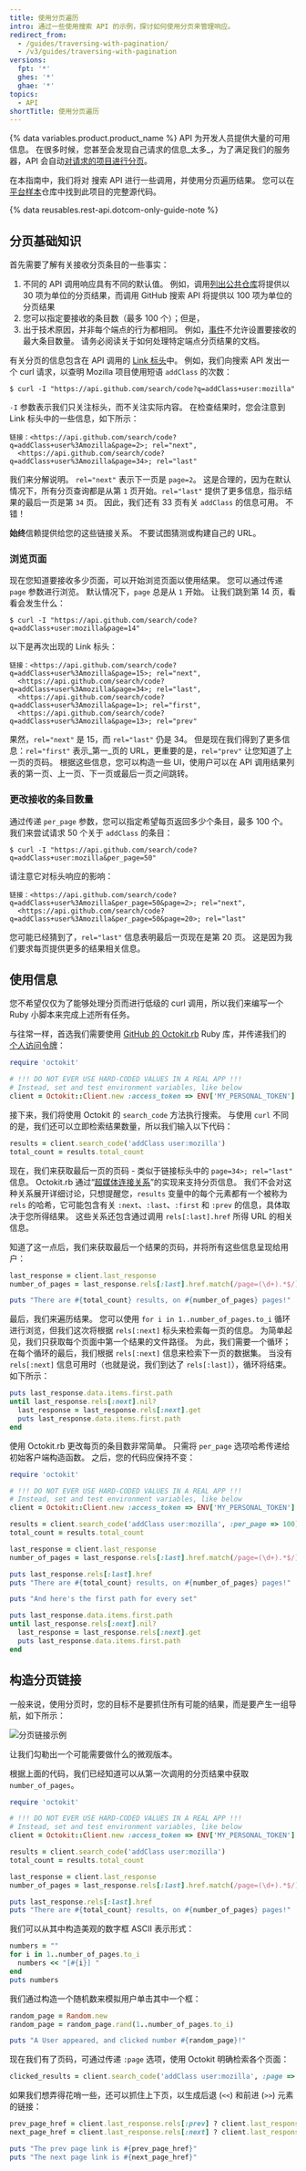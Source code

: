 ```yaml
---
title: 使用分页遍历
intro: 通过一些使用搜索 API 的示例，探讨如何使用分页来管理响应。
redirect_from:
  - /guides/traversing-with-pagination/
  - /v3/guides/traversing-with-pagination
versions:
  fpt: '*'
  ghes: '*'
  ghae: '*'
topics:
  - API
shortTitle: 使用分页遍历
---
```


{% data variables.product.product_name %} API 为开发人员提供大量的可用信息。 在很多时候，您甚至会发现自己请求的信息_太多_，为了满足我们的服务器，API 会自动[对请求的项目进行分页][pagination]。

在本指南中，我们将对 搜索 API 进行一些调用，并使用分页遍历结果。 您可以在[平台样本][platform samples]仓库中找到此项目的完整源代码。

{% data reusables.rest-api.dotcom-only-guide-note %}

## 分页基础知识

首先需要了解有关接收分页条目的一些事实：

1. 不同的 API 调用响应具有不同的默认值。 例如，调用[列出公共仓库](/rest/reference/repos#list-public-repositories)将提供以 30 项为单位的分页结果，而调用 GitHub 搜索 API 将提供以 100 项为单位的分页结果
2. 您可以指定要接收的条目数（最多 100 个）；但是，
3. 出于技术原因，并非每个端点的行为都相同。 例如，[事件](/rest/reference/activity#events)不允许设置要接收的最大条目数量。 请务必阅读关于如何处理特定端点分页结果的文档。

有关分页的信息包含在 API 调用的 [Link 标头](https://datatracker.ietf.org/doc/html/rfc5988)中。 例如，我们向搜索 API 发出一个 curl 请求，以查明 Mozilla 项目使用短语 `addClass` 的次数：

```shell
$ curl -I "https://api.github.com/search/code?q=addClass+user:mozilla"
```

`-I` 参数表示我们只关注标头，而不关注实际内容。 在检查结果时，您会注意到 Link 标头中的一些信息，如下所示：

    链接：<https://api.github.com/search/code?q=addClass+user%3Amozilla&page=2>; rel="next",
      <https://api.github.com/search/code?q=addClass+user%3Amozilla&page=34>; rel="last"

我们来分解说明。 `rel="next"` 表示下一页是 `page=2`。 这是合理的，因为在默认情况下，所有分页查询都是从第 `1` 页开始。`rel="last"` 提供了更多信息，指示结果的最后一页是第 `34` 页。 因此，我们还有 33 页有关 `addClass` 的信息可用。 不错！

**始终**信赖提供给您的这些链接关系。 不要试图猜测或构建自己的 URL。

### 浏览页面

现在您知道要接收多少页面，可以开始浏览页面以使用结果。 您可以通过传递 `page` 参数进行浏览。 默认情况下，`page` 总是从 `1` 开始。 让我们跳到第 14 页，看看会发生什么：

```shell
$ curl -I "https://api.github.com/search/code?q=addClass+user:mozilla&page=14"
```

以下是再次出现的 Link 标头：

    链接：<https://api.github.com/search/code?q=addClass+user%3Amozilla&page=15>; rel="next",
      <https://api.github.com/search/code?q=addClass+user%3Amozilla&page=34>; rel="last",
      <https://api.github.com/search/code?q=addClass+user%3Amozilla&page=1>; rel="first",
      <https://api.github.com/search/code?q=addClass+user%3Amozilla&page=13>; rel="prev"

果然，`rel="next"` 是 15，而 `rel="last"` 仍是 34。 但是现在我们得到了更多信息：`rel="first"` 表示_第一_页的 URL，更重要的是，`rel="prev"` 让您知道了上一页的页码。 根据这些信息，您可以构造一些 UI，使用户可以在 API 调用结果列表的第一页、上一页、下一页或最后一页之间跳转。

### 更改接收的条目数量

通过传递 `per_page` 参数，您可以指定希望每页返回多少个条目，最多 100 个。 我们来尝试请求 50 个关于 `addClass` 的条目：

```shell
$ curl -I "https://api.github.com/search/code?q=addClass+user:mozilla&per_page=50"
```

请注意它对标头响应的影响：

    链接：<https://api.github.com/search/code?q=addClass+user%3Amozilla&per_page=50&page=2>; rel="next",
      <https://api.github.com/search/code?q=addClass+user%3Amozilla&per_page=50&page=20>; rel="last"

您可能已经猜到了，`rel="last"` 信息表明最后一页现在是第 20 页。 这是因为我们要求每页提供更多的结果相关信息。

## 使用信息

您不希望仅仅为了能够处理分页而进行低级的 curl 调用，所以我们来编写一个 Ruby 小脚本来完成上述所有任务。

与往常一样，首选我们需要使用 [GitHub 的 Octokit.rb][octokit.rb] Ruby 库，并传递我们的 [个人访问令牌][personal token]：

``` ruby
require 'octokit'

# !!! DO NOT EVER USE HARD-CODED VALUES IN A REAL APP !!!
# Instead, set and test environment variables, like below
client = Octokit::Client.new :access_token => ENV['MY_PERSONAL_TOKEN']
```

接下来，我们将使用 Octokit 的 `search_code` 方法执行搜索。 与使用 `curl` 不同的是，我们还可以立即检索结果数量，所以我们输入以下代码：

``` ruby
results = client.search_code('addClass user:mozilla')
total_count = results.total_count
```

现在，我们来获取最后一页的页码 - 类似于链接标头中的 `page=34>; rel="last"` 信息。 Octokit.rb 通过“[超媒体连接关系][hypermedia-relations]”的实现来支持分页信息。 我们不会对这种关系展开详细讨论，只想提醒您，`results` 变量中的每个元素都有一个被称为 `rels` 的哈希，它可能包含有关 `:next`、`:last`、`:first` 和 `:prev` 的信息，具体取决于您所得结果。 这些关系还包含通过调用 `rels[:last].href` 所得 URL 的相关信息。

知道了这一点后，我们来获取最后一个结果的页码，并将所有这些信息呈现给用户：

``` ruby
last_response = client.last_response
number_of_pages = last_response.rels[:last].href.match(/page=(\d+).*$/)[1]

puts "There are #{total_count} results, on #{number_of_pages} pages!"
```

最后，我们来遍历结果。 您可以使用 `for i in 1..number_of_pages.to_i` 循环进行浏览，但我们这次将根据 `rels[:next]` 标头来检索每一页的信息。 为简单起见，我们只获取每个页面中第一个结果的文件路径。 为此，我们需要一个循环；在每个循环的最后，我们根据 `rels[:next]` 信息来检索下一页的数据集。 当没有 `rels[:next]` 信息可用时（也就是说，我们到达了 `rels[:last]`），循环将结束。 如下所示：

``` ruby
puts last_response.data.items.first.path
until last_response.rels[:next].nil?
  last_response = last_response.rels[:next].get
  puts last_response.data.items.first.path
end
```

使用 Octokit.rb 更改每页的条目数非常简单。 只需将 `per_page` 选项哈希传递给初始客户端构造函数。 之后，您的代码应保持不变：

``` ruby
require 'octokit'

# !!! DO NOT EVER USE HARD-CODED VALUES IN A REAL APP !!!
# Instead, set and test environment variables, like below
client = Octokit::Client.new :access_token => ENV['MY_PERSONAL_TOKEN']

results = client.search_code('addClass user:mozilla', :per_page => 100)
total_count = results.total_count

last_response = client.last_response
number_of_pages = last_response.rels[:last].href.match(/page=(\d+).*$/)[1]

puts last_response.rels[:last].href
puts "There are #{total_count} results, on #{number_of_pages} pages!"

puts "And here's the first path for every set"

puts last_response.data.items.first.path
until last_response.rels[:next].nil?
  last_response = last_response.rels[:next].get
  puts last_response.data.items.first.path
end
```

## 构造分页链接

一般来说，使用分页时，您的目标不是要抓住所有可能的结果，而是要产生一组导航，如下所示：

![分页链接示例](/assets/images/pagination_sample.png)

让我们勾勒出一个可能需要做什么的微观版本。

根据上面的代码，我们已经知道可以从第一次调用的分页结果中获取 `number_of_pages`。

``` ruby
require 'octokit'

# !!! DO NOT EVER USE HARD-CODED VALUES IN A REAL APP !!!
# Instead, set and test environment variables, like below
client = Octokit::Client.new :access_token => ENV['MY_PERSONAL_TOKEN']

results = client.search_code('addClass user:mozilla')
total_count = results.total_count

last_response = client.last_response
number_of_pages = last_response.rels[:last].href.match(/page=(\d+).*$/)[1]

puts last_response.rels[:last].href
puts "There are #{total_count} results, on #{number_of_pages} pages!"
```

我们可以从其中构造美观的数字框 ASCII 表示形式：
``` ruby
numbers = ""
for i in 1..number_of_pages.to_i
  numbers << "[#{i}] "
end
puts numbers
```

我们通过构造一个随机数来模拟用户单击其中一个框：

``` ruby
random_page = Random.new
random_page = random_page.rand(1..number_of_pages.to_i)

puts "A User appeared, and clicked number #{random_page}!"
```

现在我们有了页码，可通过传递 `:page` 选项，使用 Octokit 明确检索各个页面：

``` ruby
clicked_results = client.search_code('addClass user:mozilla', :page => random_page)
```

如果我们想弄得花哨一些，还可以抓住上下页，以生成后退 (`<<`) 和前进 (`>>`) 元素的链接：

``` ruby
prev_page_href = client.last_response.rels[:prev] ? client.last_response.rels[:prev].href : "(none)"
next_page_href = client.last_response.rels[:next] ? client.last_response.rels[:next].href : "(none)"

puts "The prev page link is #{prev_page_href}"
puts "The next page link is #{next_page_href}"
```

[pagination]: /rest#pagination
[platform samples]: https://github.com/github/platform-samples/tree/master/api/ruby/traversing-with-pagination
[octokit.rb]: https://github.com/octokit/octokit.rb
[personal token]: /articles/creating-an-access-token-for-command-line-use
[hypermedia-relations]: https://github.com/octokit/octokit.rb#pagination
